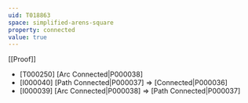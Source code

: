 ```yaml
---
uid: T018863
space: simplified-arens-square
property: connected
value: true
---
```

[[Proof]]

* [T000250] [Arc Connected|P000038]
* [I000040] [Path Connected|P000037] => [Connected|P000036]
* [I000039] [Arc Connected|P000038] => [Path Connected|P000037]

